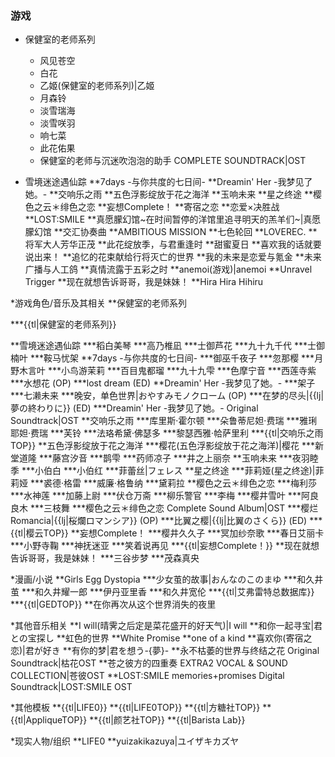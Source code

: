 ### 游戏

* 保健室的老师系列
  * 风见苍空
  * 白花
  * 乙姬(保健室的老师系列)|乙姬
  * 月森铃
  * 淡雪瑞海
  * 淡雪咲羽
  * 响七菜
  * 此花佑果
  * 保健室的老师与沉迷吹泡泡的助手 COMPLETE SOUNDTRACK|OST







* 雪境迷途遇仙踪
**7days -与你共度的七日间-
**Dreamin' Her -我梦见了她。-
**交响乐之雨
**五色浮影绽放于花之海洋
**玉响未来
**星之终途
**樱色之云＊绯色之恋
**妄想Complete！
**寄宿之恋
**恋爱×决胜战
**LOST:SMILE
**真愿朦幻馆~在时间暂停的洋馆里追寻明天的羔羊们~|真愿朦幻馆
**交汇协奏曲
**AMBITIOUS MISSION
**七色轮回
**LOVEREC.
**将军大人芳华正茂
**此花绽放季，与君重逢时
**甜蜜夏日
**喜欢我的话就要说出来！
**追忆的花束献给行将灭亡的世界
**我的未来是恋爱与氪金
**未来广播与人工鸽
**真情流露于五彩之时
**anemoi(游戏)|anemoi
**Unravel Trigger
**现在就想告诉哥哥，我是妹妹！
**Hira Hira Hihiru



*游戏角色/音乐及其相关
**保健室的老师系列

***{{tl|保健室的老师系列}}


**雪境迷途遇仙踪
***稻白美琴
***高乃椎凪
***士御芦花
***九十九千代
***士御楠叶
***鞍马忧架
**7days -与你共度的七日间-
***御巫千夜子
***忽那樱
***月野木言叶
***小鸟游茉莉
***百目鬼都瑠
***九十九雫
***色摩宁音
***西莲寺紫
***水想花 (OP)
***lost dream (ED)
**Dreamin' Her -我梦见了她。-
***架子
***七濑未来
***晚安，单色世界|おやすみモノクローム (OP)
***在梦的尽头|{{lj|夢の終わりに}} (ED)
***Dreamin' Her -我梦见了她。- Original Soundtrack|OST
**交响乐之雨
***库里斯·霍尔顿
***朵鲁蒂尼妲·费瑞
***雅琍耶妲·费瑞
***芙铃
***法珞希黛·佛瑟多
***黎瑟西雅·帢萨里利
***{{tl|交响乐之雨TOP}}
**五色浮影绽放于花之海洋
***樱花(五色浮影绽放于花之海洋)|樱花
***新堂道隆
***藤宫汐音
***鹊雫
***药师凉子
***井之上丽奈
**玉响未来
***夜羽睦季
***小伯白
***小伯红
***菲蕾丝|フェレス
**星之终途
***菲莉娅(星之终途)|菲莉娅
***裘德·格雷
***威廉·格鲁纳
***黛莉拉
**樱色之云＊绯色之恋
***梅利莎
***水神莲
***加藤上尉
***伏仓万斋
***柳乐警官
***李梅
***樱井雪叶
***阿良良木
***三枝舞
***樱色之云＊绯色之恋 Complete Sound Album|OST
***樱烂Romancia|{{lj|桜爛ロマンシア}} (OP)
***比翼之樱|{{lj|比翼のさくら}} (ED)
***{{tl|樱云TOP}}
**妄想Complete！
***樱井久久子
***冥加纱奈歌
***春日艾丽卡
***小野寺鞠
***神抚迷亚
***笑着说再见
***{{tl|妄想Complete！}}
**现在就想告诉哥哥，我是妹妹！
***三谷步梦
***茂森真央







*漫画/小说
**Girls Egg Dystopia
***少女茧的故事|おんなのこのまゆ
***和久井茧
***和久井耀一郎
***伊丹亚里香
***和久井宽伦
***{{tl|艾弗雷特总数据库}}
***{{tl|GEDTOP}}
**在你再次从这个世界消失的夜里





*其他音乐相关
**I will(晴霁之后定是菜花盛开的好天气)|I will
**和你一起寻宝|君との宝探し
**虹色的世界
**White Promise
**one of a kind
**喜欢你(寄宿之恋)|君が好き
**有你的梦|君を想う-{夢}-
**永不枯萎的世界与终结之花 Original Soundtrack|枯花OST
**苍之彼方的四重奏 EXTRA2 VOCAL & SOUND COLLECTION|苍彼OST
**LOST:SMILE memories+promises Digital Soundtrack|LOST:SMILE OST




*其他模板
**{{tl|LIFE0}}
**{{tl|LIFE0TOP}}
**{{tl|方糖社TOP}}
**{{tl|AppliqueTOP}}
**{{tl|颜艺社TOP}}
**{{tl|Barista Lab}}




*现实人物/组织
**LIFE0
**yuizakikazuya|ユイザキカズヤ
